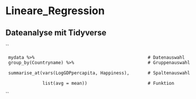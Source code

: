 # Lineare_Regression

## Dateanalyse mit Tidyverse

``
    
     mydata %>%                                           # Datenauswahl               
     group_by(Countryname) %>%                            # Gruppenauswahl
      
     summarise_at(vars(LogGDPpercapita, Happiness),       # Spaltenauswahl
     
                  list(avg = mean))                       # Funktion  
                  
``


